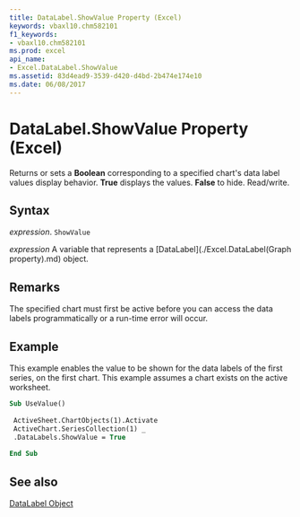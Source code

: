 ```yaml
---
title: DataLabel.ShowValue Property (Excel)
keywords: vbaxl10.chm582101
f1_keywords:
- vbaxl10.chm582101
ms.prod: excel
api_name:
- Excel.DataLabel.ShowValue
ms.assetid: 83d4ead9-3539-d420-d4bd-2b474e174e10
ms.date: 06/08/2017
---
```



# DataLabel.ShowValue Property (Excel)

Returns or sets a  **Boolean** corresponding to a specified chart's data label values display behavior. **True** displays the values. **False** to hide. Read/write.


## Syntax

 _expression_. `ShowValue`

 _expression_ A variable that represents a [DataLabel](./Excel.DataLabel(Graph property).md) object.


## Remarks

The specified chart must first be active before you can access the data labels programmatically or a run-time error will occur.


## Example

This example enables the value to be shown for the data labels of the first series, on the first chart. This example assumes a chart exists on the active worksheet.


```vb
Sub UseValue() 
 
 ActiveSheet.ChartObjects(1).Activate 
 ActiveChart.SeriesCollection(1) _ 
 .DataLabels.ShowValue = True 
 
End Sub
```


## See also


[DataLabel Object](Excel.DataLabel(objec).md)


